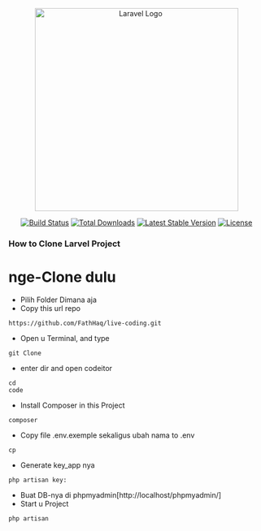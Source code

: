 <p align="center"><a href="https://laravel.com" target="_blank"><img src="https://raw.githubusercontent.com/laravel/art/master/logo-lockup/5%20SVG/2%20CMYK/1%20Full%20Color/laravel-logolockup-cmyk-red.svg" width="400" alt="Laravel Logo"></a></p>

<p align="center">
<a href="https://travis-ci.org/laravel/framework"><img src="https://travis-ci.org/laravel/framework.svg" alt="Build Status"></a>
<a href="https://packagist.org/packages/laravel/framework"><img src="https://img.shields.io/packagist/dt/laravel/framework" alt="Total Downloads"></a>
<a href="https://packagist.org/packages/laravel/framework"><img src="https://img.shields.io/packagist/v/laravel/framework" alt="Latest Stable Version"></a>
<a href="https://packagist.org/packages/laravel/framework"><img src="https://img.shields.io/packagist/l/laravel/framework" alt="License"></a>
</p>

### How to Clone Larvel Project

# nge-Clone dulu
- Pilih Folder Dimana aja
- Copy this url repo
```
https://github.com/FathHaq/live-coding.git
```
- Open u Terminal, and type
```
git Clone 
```
- enter dir and open codeitor
```
cd
code 
```
- Install Composer in this Project
```
composer 
```
- Copy file .env.exemple sekaligus ubah nama to .env
```
cp
```
- Generate key_app nya
```
php artisan key:
```
- Buat DB-nya di phpmyadmin[http://localhost/phpmyadmin/]
- Start u Project
```
php artisan
```

